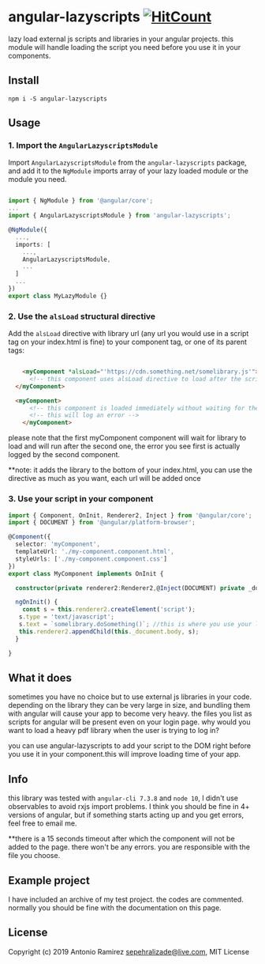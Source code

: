 # angular-lazyscripts [![HitCount](http://hits.dwyl.io/antoniormrzz/angular-lazyscripts.svg)](http://hits.dwyl.io/antoniormrzz/angular-lazyscripts)

lazy load external js scripts and libraries in your angular projects.
this module will handle loading the script you need before you use it in your components.

## Install

```
npm i -S angular-lazyscripts
```
## Usage

### 1. Import the `AngularLazyscriptsModule`

Import `AngularLazyscriptsModule` from the `angular-lazyscripts` package, and add it to the `NgModule` imports array of your lazy loaded module or the module you need.

```typescript

import { NgModule } from '@angular/core';
...
import { AngularLazyscriptsModule } from 'angular-lazyscripts';

@NgModule({
  ...,
  imports: [
    ...,
    AngularLazyscriptsModule,
    ...
  ]
  ...
})
export class MyLazyModule {}
```
### 2. Use the `alsLoad` structural directive

Add the `alsLoad` directive with library url (any url you would use in a script tag on your index.html is fine) to your component tag, or one of its parent tags:

```html

    <myComponent *alsLoad="'https://cdn.something.net/somelibrary.js'">
      <!-- this component uses alsLoad directive to load after the script has been loaded -->
  </myComponent>

  <myComponent>
      <!-- this component is loaded immediately without waiting for the library to load  -->
      <!-- this will log an error -->
    </myComponent>

```
please note that the first myComponent component will wait for library to load and will run after the second one, the error you see first is actually logged by the second component.

**note: it adds the library to the bottom of your index.html, you can use the directive as much as you want, each url will be added once


### 3. Use your script in your component

```typescript
import { Component, OnInit, Renderer2, Inject } from '@angular/core';
import { DOCUMENT } from '@angular/platform-browser';

@Component({
  selector: 'myComponent',
  templateUrl: './my-component.component.html',
  styleUrls: ['./my-component.component.css']
})
export class MyComponent implements OnInit {

  constructor(private renderer2:Renderer2,@Inject(DOCUMENT) private _document) { }

  ngOnInit() {
    const s = this.renderer2.createElement('script');
   s.type = 'text/javascript';
   s.text = `somelibrary.doSomething()`; //this is where you use your library
   this.renderer2.appendChild(this._document.body, s);
  }

}
```
## What it does

sometimes you have no choice but to use external js libraries in your code. depending on the library they can be very large in size, and bundling them with angular will cause your app to become very heavy. the files you list as scripts for angular will be present even on your login page. why would you want to load a heavy pdf library when the user is trying to log in? 

you can use angular-lazyscripts to add your script to the DOM right before you use it in your component.this will improve loading time of your app.

## Info

this library was tested with `angular-cli 7.3.8` and `node 10`, I didn't use observables to avoid rxjs import problems. I think you should be fine in 4+ versions of angular, but if something starts acting up and you get errors, feel free to email me.

**there is a 15 seconds timeout after which the component will not be added to the page. there won't be any errors. you are responsible with the file you choose.

## Example project

I have included an archive of my test project. the codes are commented. normally you should be fine with the documentation on this page.

## License

Copyright (c) 2019 Antonio Ramirez <sepehralizade@live.com>, MIT License
